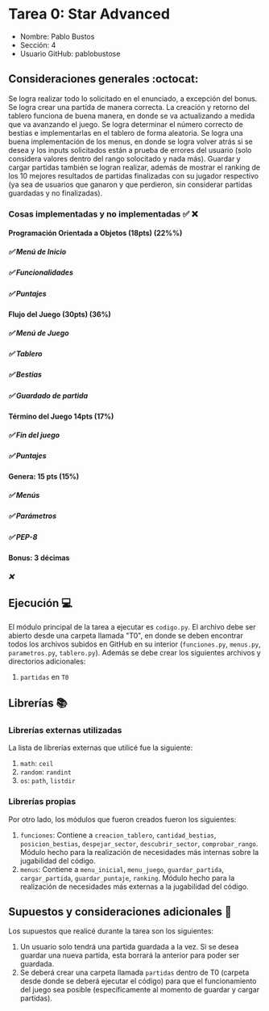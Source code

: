# Tarea 0: Star Advanced

* Nombre: Pablo Bustos
* Sección: 4
* Usuario GitHub: pablobustose

## Consideraciones generales :octocat:

Se logra realizar todo lo solicitado en el enunciado, a excepción del bonus. Se logra crear una partida de manera correcta. La creación y retorno del tablero funciona de buena manera, en donde se va actualizando a medida que va avanzando el juego. Se logra determinar el número correcto de bestias e implementarlas en el tablero de forma aleatoria. Se logra una buena implementación de los menus, en donde se logra volver atrás si se desea y los inputs solicitados están a prueba de errores del usuario (solo considera valores dentro del rango solocitado y nada más). Guardar y cargar partidas también se logran realizar, además de mostrar el ranking de los 10 mejores resultados de partidas finalizadas con su jugador respectivo (ya sea de usuarios que ganaron y que perdieron, sin considerar partidas guardadas y no finalizadas).

### Cosas implementadas y no implementadas :white_check_mark: :x:

#### Programación Orientada a Objetos (18pts) (22%%)
##### ✅ Menú de Inicio
##### ✅ Funcionalidades		
##### ✅ Puntajes
#### Flujo del Juego (30pts) (36%) 
##### ✅ Menú de Juego
##### ✅ Tablero		
##### ✅ Bestias	
##### ✅ Guardado de partida		
#### Término del Juego 14pts (17%)
##### ✅ Fin del juego	
##### ✅ Puntajes	
#### Genera: 15 pts (15%)
##### ✅ Menús
##### ✅ Parámetros
##### ✅ PEP-8
#### Bonus: 3 décimas
##### ❌ 

## Ejecución :computer:
El módulo principal de la tarea a ejecutar es  ```codigo.py```. El archivo debe ser abierto desde una carpeta llamada "T0", en donde se deben encontrar todos los archivos subidos en GitHub en su interior (```funciones.py```, ```menus.py```, ```parametros.py```, ```tablero.py```). Además se debe crear los siguientes archivos y directorios adicionales:
1. ```partidas``` en ```T0```


## Librerías :books:
### Librerías externas utilizadas
La lista de librerías externas que utilicé fue la siguiente:

1. ```math```: ```ceil```
2. ```random```: ```randint```
3. ```os```: ```path```, ```listdir```

### Librerías propias
Por otro lado, los módulos que fueron creados fueron los siguientes:

1. ```funciones```: Contiene a ```creacion_tablero```, ```cantidad_bestias```, ```posicion_bestias```, ```despejar_sector```, ```descubrir_sector```, ```comprobar_rango```. Módulo hecho para la realización de necesidades más internas sobre la jugabilidad del código.
2. ```menus```: Contiene a ```menu_inicial```, ```menu_juego```, ```guardar_partida```, ```cargar_partida```, ```guardar_puntaje```, ```ranking```. Módulo hecho para la realización de necesidades más externas a la jugabilidad del código.

## Supuestos y consideraciones adicionales :thinking:
Los supuestos que realicé durante la tarea son los siguientes:

1. Un usuario solo tendrá una partida guardada a la vez. Si se desea guardar una nueva partida, esta borrará la anterior para poder ser guardada.
2. Se deberá crear una carpeta llamada ```partidas``` dentro de T0 (carpeta desde donde se deberá ejecutar el código) para que el funcionamiento del juego sea posible (específicamente al momento de guardar y cargar partidas).
